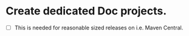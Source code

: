 # Create dedicated Doc projects.
* [ ] This is needed for reasonable sized releases on i.e. Maven Central.